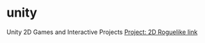 # unity
Unity 2D Games and Interactive Projects
[Project: 2D Roguelike link](http://unity3d.com/learn/tutorials/projects/2d-roguelike)